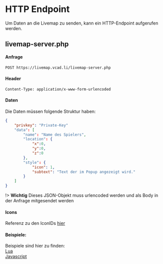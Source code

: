 # HTTP Endpoint

Um Daten an die Livemap zu senden, kann ein HTTP-Endpoint aufgerufen werden.


## livemap-server.php
#### Anfrage
`POST https://livemap.vcad.li/livemap-server.php`
#### Header
```
Content-Type: application/x-www-form-urlencoded
```

#### Daten
Die Daten müssen folgende Struktur haben:

```json
{
    "privkey": "Private-Key"
    "data": [
        "name": "Name des Spielers",
        "location": {
            "x":0,
            "y":0,
            "z":0
        },
        "style": {
            "icon": 1,
            "subtext": "Text der im Popup angezeigt wird."
        }
    ]
}

```
!> **Wichtig** Dieses JSON-Objekt muss urlencoded werden und als Body in der Anfrage mitgesendet werden
#### Icons
Referenz zu den IconIDs [hier](livemap/endpoint/icons)

#### Beispiele:
Beispiele sind hier zu finden:  
[Lua](livemap/endpoint/examples/lua.md)  
[Javascript](livemap/endpoint/examples/js.md)